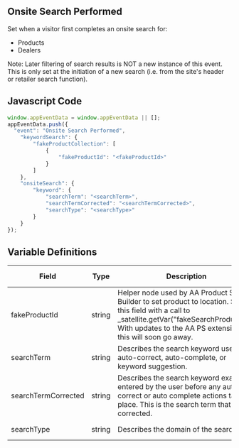 ## Onsite Search Performed

Set when a visitor first completes an onsite search for:
 - Products
 - Dealers

Note: Later filtering of search results is NOT a new instance of this event. This is only set at the initiation of a new search (i.e. from the site's header or retailer search function).

## Javascript Code
```js
window.appEventData = window.appEventData || [];
appEventData.push({
  "event": "Onsite Search Performed",
    "keywordSearch": {
        "fakeProductCollection": [
            {
                "fakeProductId": "<fakeProductId>"
            }
        ]
    },
    "onsiteSearch": {
        "keyword": {
            "searchTerm": "<searchTerm>",
            "searchTermCorrected": "<searchTermCorrected>",
            "searchType": "<searchType>"
        }
    }
});
```

## Variable Definitions

|Field|Type|Description|Example|Pattern|Min Length|Max Length|Minimum|Maximum|Multiple Of|
| --- | --- | --- | --- | --- | --- | --- | --- | --- | --- |
|fakeProductId|string|Helper node used by AA Product String Builder to set product to location. Set this field with a call to _satellite.getVar("fakeSearchProductId").  With updates to the AA PS extension, this will soon go away.|_satellite.getVar("fakeSearchProductId")|||||||
|searchTerm|string|Describes the search keyword used after auto-correct, auto-complete, or keyword suggestion. |bluth, blue, red lobster|||||||
|searchTermCorrected|string|Describes the search keyword exactly as entered by the user before any auto-correct or auto complete actions take place.  This is the search term that was corrected. |bluth:blu, blue:blu, red lobster:rd lbstr|||||||
|searchType|string|Describes the domain of the search. |products, properties, articles, authors, coupons, publications|||||||
